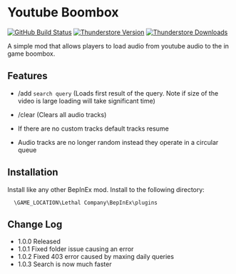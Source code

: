 # Youtube Boombox

[![GitHub Build Status](https://img.shields.io/github/actions/workflow/status/archiew1/youtubeboombox/build.yml?style=for-the-badge&logo=github)](https://github.com/archiew1/youtubeboombox/actions/workflows/build.yml)
[![Thunderstore Version](https://img.shields.io/thunderstore/v/Archie/YoutubeBoomBox?style=for-the-badge&logo=thunderstore&logoColor=white)](https://thunderstore.io/c/lethal-company/p/Archie/YoutubeBoomBox/)
[![Thunderstore Downloads](https://img.shields.io/thunderstore/dt/Archie/YoutubeBoomBox?style=for-the-badge&logo=thunderstore&logoColor=white)](https://thunderstore.io/c/lethal-company/p/Archie/YoutubeBoomBox/)

A simple mod that allows players to load audio from youtube audio to the in game boombox.

## Features

- /add `search query` (Loads first result of the query. Note if size of the video is large loading will take significant time)

- /clear (Clears all audio tracks)

- If there are no custom tracks default tracks resume
- Audio tracks are no longer random instead they operate in a circular queue

## Installation

Install like any other BepInEx mod. Install to the following directory:

```
  \GAME_LOCATION\Lethal Company\BepInEx\plugins
```

## Change Log

- 1.0.0 Released
- 1.0.1 Fixed folder issue causing an error
- 1.0.2 Fixed 403 error caused by maxing daily queries
- 1.0.3 Search is now much faster
